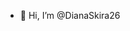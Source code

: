 - 👋 Hi, I’m @DianaSkira26



<!---
DianaSkira26/DianaSkira26 is a ✨ special ✨ repository because its `README.md` (this file) appears on your GitHub profile.
You can click the Preview link to take a look at your changes.
--->
